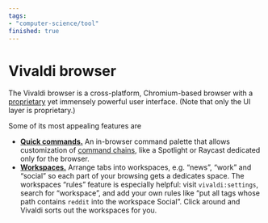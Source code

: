 ```yaml
---
tags: 
- "computer-science/tool"
finished: true
---
```


# Vivaldi browser

The Vivaldi browser is a cross-platform, Chromium-based browser with a [proprietary](https://vivaldi.com/blog/technology/why-isnt-vivaldi-browser-open-source/) yet immensely powerful user interface. (Note that only the UI layer is proprietary.)

Some of its most appealing features are

* [**Quick commands.**](https://help.vivaldi.com/desktop/shortcuts/quick-commands/)  An in-browser command palette that allows customization of [command chains](https://help.vivaldi.com/desktop/shortcuts/command-chains/), like a Spotlight or Raycast dedicated only for the browser.
* [**Workspaces.**](https://help.vivaldi.com/desktop/tabs/workspaces/) Arrange tabs into workspaces, e.g. “news”, “work” and “social” so each part of your browsing gets a dedicates space. The workspaces “rules” feature is especially helpful: visit `vivaldi:settings`, search for “workspace”, and add your own rules like “put all tags whose path contains `reddit` into the workspace Social”. Click around and Vivaldi sorts out the workspaces for you.
